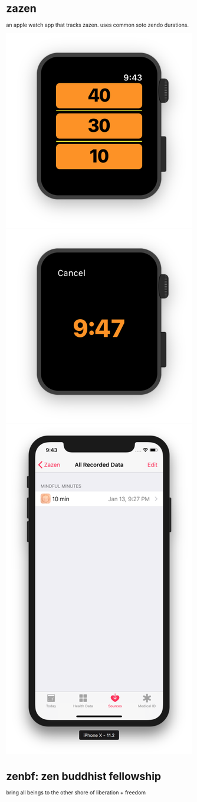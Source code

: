 
# zazen
an apple watch app that tracks zazen. uses common soto zendo durations.

![zazen1](zazen1.png)
![zazen2](zazen2.png)
![zazen3](zazen3.png)

# zenbf: zen buddhist fellowship
bring all beings to the other shore of liberation + freedom

